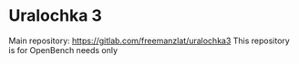 # Uralochka 3

Main repository: https://gitlab.com/freemanzlat/uralochka3
This repository is for OpenBench needs only
